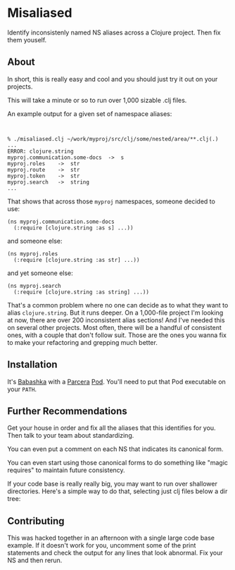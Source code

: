 # Misaliased

Identify inconsistenly named NS aliases across a Clojure project. Then
fix them youself.

## About

In short, this is really easy and cool and you should just try it out
on your projects.

This will take a minute or so to run over 1,000 sizable .clj files.

An example output for a given set of namespace aliases:

``` shell


% ./misaliased.clj ~/work/myproj/src/clj/some/nested/area/**.clj(.)
...
ERROR: clojure.string
myproj.communication.some-docs 	->	s
myproj.roles 	->	str
myproj.route 	->	str
myproj.token 	->	str
myproj.search 	->	string
...
```

That shows that across those `myproj` namespaces, someone decided to
use:
```
(ns myproj.communication.some-docs
  (:require [clojure.string :as s] ...))
```

and someone else:

```
(ns myproj.roles
  (:require [clojure.string :as str] ...))
  ```

and yet someone else:

```
(ns myproj.search
  (:require [clojure.string :as string] ...))
```

That's a common problem where no one can decide as to what they want
to alias `clojure.string`. But it runs deeper. On a 1,000-file project
I'm looking at now, there are over 200 inconsistent alias sections!
And I've needed this on several other projects. Most often, there will
be a handful of consistent ones, with a couple that don't follow suit.
Those are the ones you wanna fix to make your refactoring and grepping
much better.

## Installation

It's [Babashka](https://github.com/babashka/babashka) with a
[Parcera](https://github.com/carocad/parcera)
[Pod](https://github.com/babashka/pod-babashka-parcera). You'll need
to put that Pod executable on your `PATH`.

## Further Recommendations

Get your house in order and fix all the aliases that this identifies
for you. Then talk to your team about standardizing.

You can even put a comment on each NS that indicates its canonical
form.

You can even start using those canonical forms to do something like
"magic requires" to maintain future consistency.

If your code base is really really big, you may want to run over
shallower directories. Here's a simple way to do that, selecting just
clj files below a dir tree:

## Contributing

This was hacked together in an afternoon with a single large code
base example. If it doesn't work for you, uncomment some of the print
statements and check the output for any lines that look abnormal. Fix
your NS and then rerun.
